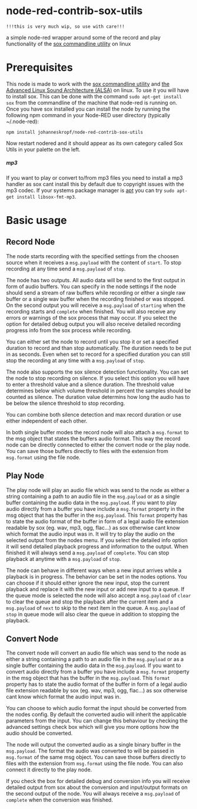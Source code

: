 # node-red-contrib-sox-utils

```
!!!this is very much wip, so use with care!!!
```

a simple node-red wrapper around some of the record and play functionality of the [sox commandline utility](http://sox.sourceforge.net/) on linux

# Prerequisites

This node is made to work with the [sox commandline utility](http://sox.sourceforge.net/) and [the Advanced Linux Sound Architecture (ALSA)](https://alsa-project.org/wiki/Main_Page) on linux. To use it you will have to install sox. This can be done with the command `sudo apt-get install sox` from the commandline of the machine that node-red is running on.
Once you have sox installed you can install the node by running the following npm command in your Node-RED user directory (typically ~/.node-red):
```
npm install johanneskropf/node-red-contrib-sox-utils
```
Now restart nodered and it should appear as its own category called Sox Utils in your palette on the left.

##### *mp3*

If you want to play or convert to/from mp3 files you need to install a mp3 handler as sox cant install this by default due to copyright issues with the mp3 codec. If your systems package manager is [apt](https://wiki.debian.org/Apt) you can try `sudo apt-get install libsox-fmt-mp3`.


# Basic usage

## Record Node

The node starts recording with the specified settings from the choosen source when it receives a `msg.payload` with the content of `start`.
To stop recording at any time send a `msg.payload` of `stop`.

The node has two outputs.
All audio data will be send to the first output in form of audio buffers. You can specify in the node settings if the node should send a stream of raw buffers while recording or either a single raw buffer or a single wav buffer when the recording finished or was stopped.
On the second output you will receive a `msg.payload` of `starting` when the recording starts and `complete` when finished. You will also receive any errors or warnings of the sox process that may occur.
If you select the option for detailed debug output you will also receive detailed recording progress info from the sox process while recording.

You can either set the node to record until you stop it or set a specified duration to record and than stop automatically. The duration needs to be put in as seconds. Even when set to record for a specified duration you can still stop the recording at any time with a `msg.payload` of `stop`.

The node also supports the sox silence detection functionality. You can set the node to stop recording on silence. If you select this option you will have to enter a threshold value and a silence duration. The threshold value determines below which volume threshold in percent the samples should be counted as silence. The duration value determins how long the audio has to be below the silence threshold to stop recording.

You can combine both silence detection and max record duration or use either independent of each other.

In both single buffer modes the record node will also attach a `msg.format` to the msg object that states the buffers audio format. This way the record node can be directly connected to either the convert node or the play node. You can save those buffers directly to files with the extension from `msg.format` using the file node.

## Play Node

The play node will play an audio file which was send to the node as either a string containing a path to an audio file in the `msg.payload` or as a single buffer containing the audio data in the `msg.payload`. If you want to play audio directly from a buffer you have include a `msg.format` property in the msg object that has the buffer in the `msg.payload`. This `format` property has to state the audio format of the buffer in form of a legal audio file extension readable by sox (eg. wav, mp3, ogg, flac...) as sox otherwise cant know which format the audio input was in. It will try to play the audio on the selected output from the nodes menu. If you select the detailed info option it will send detailed playback progress and information to the output. When finished it will always send a `msg.payload` of `complete`.
You can stop playback at anytime with a `msg.payload` of `stop`.

The node can behave in different ways when a new input arrives while a playback is in progress. The behavior can be set in the nodes options. You can choose if it should either ignore the new input, stop the current playback and replace it with the new input or add new input to a queue.
If the queue mode is selected the node will also accept a `msg.payload` of `clear` to clear the queue and stop the playback after the current item and a `msg.payload` of `next` to skip to the next item in the queue. A `msg.payload` of `stop` in queue mode will also clear the queue in addition to stopping the playback.

## Convert Node

The convert node will convert an audio file which was send to the node as either a string containing a path to an audio file in the `msg.payload` or as a single buffer containing the audio data in the `msg.payload`. If you want to convert audio directly from a buffer you have include a `msg.format` property in the msg object that has the buffer in the `msg.payload`. This `format` property has to state the audio format of the buffer in form of a legal audio file extension readable by sox (eg. wav, mp3, ogg, flac...) as sox otherwise cant know which format the audio input was in.

You can choose to which audio format the input should be converted from the nodes config. By default the converted audio will inherit the applicable parameters from the input. You can change this behaviour by checking the advanced settings check box which will give you more options how the audio should be converted.

The node will output the converted audio as a single binary buffer in the `msg.payload`. The format the audio was converted to will be passed in `msg.format` of the same msg object. You can save those buffers directly to files with the extension from `msg.format` using the file node. You can also connect it directly to the play node.

If you check the box for detailed debug and conversion info you will receive detailed output from sox about the conversion and input/output formats on the second output of the node. You will always receive a `msg.payload` of `complete` when the conversion was finished. 
